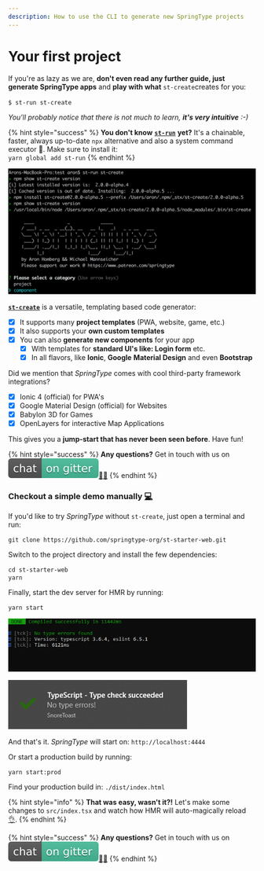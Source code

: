 ```yaml
---
description: How to use the CLI to generate new SpringType projects
---
```


# Your first project

If you're as lazy as we are, **don't even read any further guide, just generate SpringType apps** and **play with what** `st-create`creates for you:

`$ st-run st-create`

_You'll probably notice that there is not much to learn, **it's very intuitive**  :-\)_

{% hint style="success" %}
**You don't know** [**`st-run`**](https://github.com/springtype-org/st-run) **yet?** It's a chainable, faster, always up-to-date `npx` alternative and also a system command executor 🚀. Make sure to install it:   
`yarn global add st-run`
{% endhint %}

![Your next awesome web development project starts here :-\)](.gitbook/assets/bildschirmfoto-2019-10-31-um-09.09.50.png)

[**`st-create`**](https://github.com/springtype-org/st-create) is a versatile, templating based code generator:

* [x] It supports many **project templates** \(PWA, website, game, etc.\) 
* [x] It also supports your **own custom templates**
* [x] You can also **generate new components** for your app
  * [x] With templates for **standard UI's like: Login form** etc.
  * [x] In all flavors, like **Ionic**, **Google** **Material Design** and even **Bootstrap**

Did we mention that _SpringType_ comes with cool third-party framework integrations?

* [x] Ionic 4 \(official\) for PWA's
* [x] Google Material Design \(official\) for Websites
* [x] Babylon 3D for Games
* [x] OpenLayers for interactive Map Applications

This gives you a **jump-start that has never been seen before**. Have fun! 

{% hint style="success" %}
**Any questions?** Get in touch with us on [![](.gitbook/assets/gitter.svg)](https://gitter.im/springtype-official/springtype?utm_source=badge&utm_medium=badge&utm_campaign=pr-badge)[💬](https://emojipedia.org/speech-balloon/)[🤓](https://emojipedia.org/nerd-face/)
{% endhint %}

### Checkout a simple demo manually [💻](https://emojipedia.org/personal-computer/)

If you'd like to try _SpringType_ without `st-create`, just open a terminal and run:

```text
git clone https://github.com/springtype-org/st-starter-web.git
```

Switch to the project directory and install the few dependencies:

```text
cd st-starter-web
yarn
```

Finally, start the dev server for HMR by running:

```text
yarn start
```

![st-start is waiting for changes](.gitbook/assets/compiled.PNG)

![](.gitbook/assets/type-check.PNG)

And that's it. _SpringType_ will start on: `http://localhost:4444` 

Or start a production build by running:

```text
yarn start:prod
```

Find your production build in: `./dist/index.html`

{% hint style="info" %}
**That was easy, wasn't it?!** Let's make some changes to `src/index.tsx` and watch how HMR will auto-magically reload [👌](https://emojipedia.org/ok-hand-sign/).
{% endhint %}

{% hint style="success" %}
**Any questions?** Get in touch with us on [![](.gitbook/assets/gitter.svg)](https://gitter.im/springtype-official/springtype?utm_source=badge&utm_medium=badge&utm_campaign=pr-badge)[💬](https://emojipedia.org/speech-balloon/)[🤓](https://emojipedia.org/nerd-face/)
{% endhint %}


